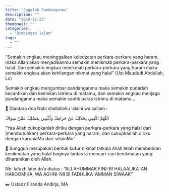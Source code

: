 ```yaml
---
title: "Jagalah Pandanganmu"
description: ""
date: "2018-12-23"
thumbnail: ""
categories:
  - "Bimbingan Islam"
tags:
  - ""
---
```

“Semakin engkau meninggalkan keledzatan perkara-perkara yang haram, maka Allah akan menjadikanmu semakin menikmati perkara-perkara yang halal. Dan semakin engkau menikmati perkara-perkara yang haram maka semakin engkau akan kehilangan nikmat yang halal” (Ust Maududi Abdullah, Lc)

Semakin engkau mengumbar pandanganmu maka semakin pudarlah kecantikan dan keelokan istrimu di matamu, dan semakin engkau menjaga pandanganmu maka semakin cantik paras istrimu di matamu…

🔎 Diantara doa Nabi shallallahu ‘alaihi wa sallam :

اللّهُمَّ اكْفِنِي بِحَلاَلِكَ عَنْ حَرَامِكَ وَأَغْنِنِي بِفَضْلِكَ عَمَّنْ سِوَاكَ

“Yaa Allah cukupkanlah diriku dengan perkara-perkara yang halal dari (membutuhkan) perkara-perkara yang haram, dan cukupkanlah diriku dengan karuniaMu dari selainMu”

🍃 Sungguh merupakan bentuk kufur nikmat tatkala Allah telah memberikan kenikmatan yang halal baginya lantas ia mencari-cari kenikmatan yang diharamkan oleh Allah.

Nb: lafazh latin do’a diatas :
“ALLAHUMMAK FINII BI HALAALIKA ‘AN HAROOMIKA, WA AGHNI-NII BI FADHLIKA ‘AMMAN SIWAAK”

✒️ Ustadz Firanda Andirja, MA